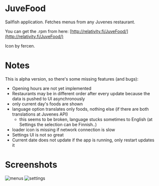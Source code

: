 JuveFood
========

Sailfish application. Fetches menus from any Juvenes restaurant.

You can get the .rpm from here: [http://relativity.fi/JuveFood/](http://relativity.fi/JuveFood/)

Icon by fercen.

Notes
=====

This is alpha version, so there's some missing features (and bugs):

- Opening hours are not yet implemented
- Restaurants may be in different order after every update because the data is pushed to UI asynchronously
- only current day's foods are shown
- language option translates only foods, nothing else (if there are both translations at Juvenes API)
    - this seems to be broken, language stucks sometimes to English (at Settings the selection can be Finnish..)
- loader icon is missing if network connection is slow
- Settings UI is not so great
- Current date does not update if the app is running, only restart updates it

Screenshots
===========

![menus](http://relativity.fi/JuveFood/20140123235347.jpg)
![settings](http://relativity.fi/JuveFood/20140123235323.jpg)
